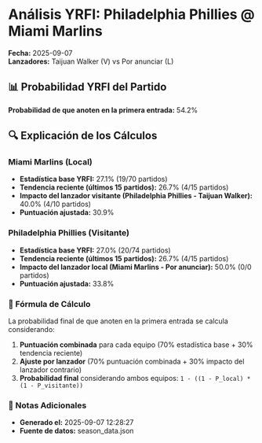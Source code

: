 # Análisis YRFI: Philadelphia Phillies @ Miami Marlins

**Fecha:** 2025-09-07  
**Lanzadores:** Taijuan Walker (V) vs Por anunciar (L)

## 📊 Probabilidad YRFI del Partido

**Probabilidad de que anoten en la primera entrada:** 54.2%

## 🔍 Explicación de los Cálculos

### Miami Marlins (Local)
- **Estadística base YRFI:** 27.1% (19/70 partidos)
- **Tendencia reciente (últimos 15 partidos):** 26.7% (4/15 partidos)
- **Impacto del lanzador visitante (Philadelphia Phillies - Taijuan Walker):** 40.0% (4/10 partidos)
- **Puntuación ajustada:** 30.9%

### Philadelphia Phillies (Visitante)
- **Estadística base YRFI:** 27.0% (20/74 partidos)
- **Tendencia reciente (últimos 15 partidos):** 26.7% (4/15 partidos)
- **Impacto del lanzador local (Miami Marlins - Por anunciar):** 50.0% (0/0 partidos)
- **Puntuación ajustada:** 33.8%

### 📝 Fórmula de Cálculo

La probabilidad final de que anoten en la primera entrada se calcula considerando:
1. **Puntuación combinada** para cada equipo (70% estadística base + 30% tendencia reciente)
2. **Ajuste por lanzador** (70% puntuación combinada + 30% impacto del lanzador contrario)
3. **Probabilidad final** considerando ambos equipos: `1 - ((1 - P_local) * (1 - P_visitante))`

### 📌 Notas Adicionales

- **Generado el:** 2025-09-07 12:28:27
- **Fuente de datos:** season_data.json

